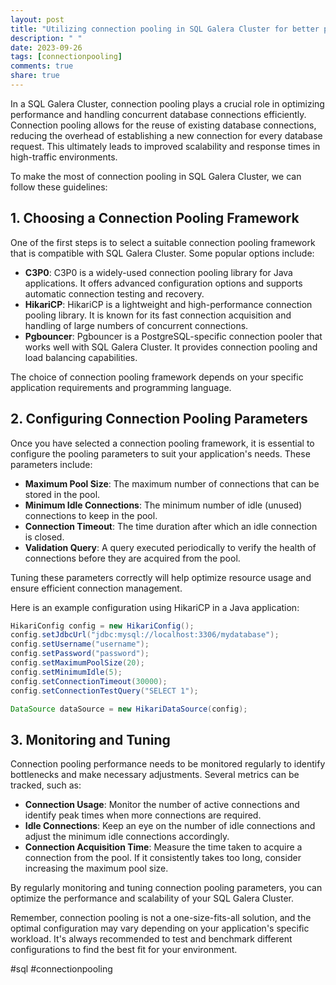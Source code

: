 ```yaml
---
layout: post
title: "Utilizing connection pooling in SQL Galera Cluster for better performance"
description: " "
date: 2023-09-26
tags: [connectionpooling]
comments: true
share: true
---
```


In a SQL Galera Cluster, connection pooling plays a crucial role in optimizing performance and handling concurrent database connections efficiently. Connection pooling allows for the reuse of existing database connections, reducing the overhead of establishing a new connection for every database request. This ultimately leads to improved scalability and response times in high-traffic environments.

To make the most of connection pooling in SQL Galera Cluster, we can follow these guidelines:

## 1. Choosing a Connection Pooling Framework

One of the first steps is to select a suitable connection pooling framework that is compatible with SQL Galera Cluster. Some popular options include:

* **C3P0**: C3P0 is a widely-used connection pooling library for Java applications. It offers advanced configuration options and supports automatic connection testing and recovery.
* **HikariCP**: HikariCP is a lightweight and high-performance connection pooling library. It is known for its fast connection acquisition and handling of large numbers of concurrent connections.
* **Pgbouncer**: Pgbouncer is a PostgreSQL-specific connection pooler that works well with SQL Galera Cluster. It provides connection pooling and load balancing capabilities.

The choice of connection pooling framework depends on your specific application requirements and programming language.

## 2. Configuring Connection Pooling Parameters

Once you have selected a connection pooling framework, it is essential to configure the pooling parameters to suit your application's needs. These parameters include:

* **Maximum Pool Size**: The maximum number of connections that can be stored in the pool.
* **Minimum Idle Connections**: The minimum number of idle (unused) connections to keep in the pool.
* **Connection Timeout**: The time duration after which an idle connection is closed.
* **Validation Query**: A query executed periodically to verify the health of connections before they are acquired from the pool.

Tuning these parameters correctly will help optimize resource usage and ensure efficient connection management.

Here is an example configuration using HikariCP in a Java application:

```java
HikariConfig config = new HikariConfig();
config.setJdbcUrl("jdbc:mysql://localhost:3306/mydatabase");
config.setUsername("username");
config.setPassword("password");
config.setMaximumPoolSize(20);
config.setMinimumIdle(5);
config.setConnectionTimeout(30000);
config.setConnectionTestQuery("SELECT 1");

DataSource dataSource = new HikariDataSource(config);
```

## 3. Monitoring and Tuning

Connection pooling performance needs to be monitored regularly to identify bottlenecks and make necessary adjustments. Several metrics can be tracked, such as:

* **Connection Usage**: Monitor the number of active connections and identify peak times when more connections are required.
* **Idle Connections**: Keep an eye on the number of idle connections and adjust the minimum idle connections accordingly.
* **Connection Acquisition Time**: Measure the time taken to acquire a connection from the pool. If it consistently takes too long, consider increasing the maximum pool size.

By regularly monitoring and tuning connection pooling parameters, you can optimize the performance and scalability of your SQL Galera Cluster.

Remember, connection pooling is not a one-size-fits-all solution, and the optimal configuration may vary depending on your application's specific workload. It's always recommended to test and benchmark different configurations to find the best fit for your environment.

#sql #connectionpooling